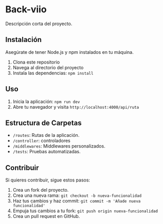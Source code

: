 # Back-viio

Descripción corta del proyecto.

## Instalación

Asegúrate de tener Node.js y npm instalados en tu máquina.

1. Clona este repositorio
2. Navega al directorio del proyecto
3. Instala las dependencias: `npm install`

## Uso

1. Inicia la aplicación: `npm run dev`
2. Abre tu navegador y visita `http://localhost:4000/api/ruta`

## Estructura de Carpetas

- `/routes`: Rutas de la aplicación.
- `/controller`: controladores
- `/middlewares`: Middlewares personalizados.
- `/tests`: Pruebas automatizadas.

## Contribuir

Si quieres contribuir, sigue estos pasos:

1. Crea un fork del proyecto.
2. Crea una nueva rama: `git checkout -b nueva-funcionalidad`
3. Haz tus cambios y haz commit: `git commit -m 'Añade nueva funcionalidad'`
4. Empuja tus cambios a tu fork: `git push origin nueva-funcionalidad`
5. Crea un pull request en GitHub.

